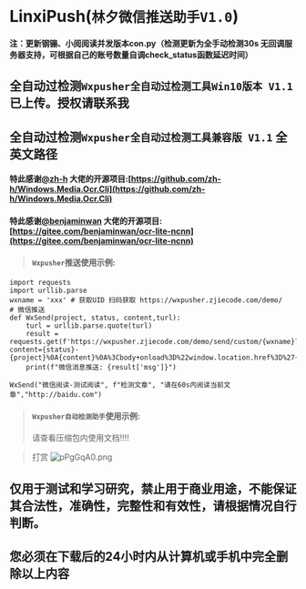 # LinxiPush(`林夕微信推送助手V1.0`)
#### 注：更新钢镚、小阅阅读并发版本con.py（检测更新为全手动检测30s 无回调服务器支持，可根据自己的账号数量自调check_status函数延迟时间）

## 全自动过检测`Wxpusher全自动过检测工具Win10版本 V1.1`已上传。授权请联系我
## 全自动过检测`Wxpusher全自动过检测工具兼容版 V1.1` 全英文路径
#### 特此感谢[@zh-h](https://github.com/zh-h) 大佬的开源项目:[https://github.com/zh-h/Windows.Media.Ocr.Cli](https://github.com/zh-h/Windows.Media.Ocr.Cli)
#### 特此感谢[@benjaminwan](https://gitee.com/benjaminwan) 大佬的开源项目:[https://gitee.com/benjaminwan/ocr-lite-ncnn](https://gitee.com/benjaminwan/ocr-lite-ncnn)
> #### `Wxpusher`推送使用示例:

    import requests
	import urllib.parse
	wxname = 'xxx' # 获取UID 扫码获取 https://wxpusher.zjiecode.com/demo/
	# 微信推送
	def WxSend(project, status, content,turl):
    	turl = urllib.parse.quote(turl)
    	result = requests.get(f'https://wxpusher.zjiecode.com/demo/send/custom/{wxname}?content={status}-{project}%0A{content}%0A%3Cbody+onload%3D%22window.location.href%3D%27{turl}%27%22%3E').json()
    	print(f"微信消息推送: {result['msg']}")

	WxSend("微信阅读-测试阅读", f"检测文章", "请在60s内阅读当前文章","http://baidu.com")
> #### `Wxpusher自动检测助手`使用示例:
> 请查看压缩包内使用文档!!!!

> 打赏
![pPgGqA0.png](https://s1.ax1x.com/2023/09/11/pPgGqA0.png)

## 仅用于测试和学习研究，禁止用于商业用途，不能保证其合法性，准确性，完整性和有效性，请根据情况自行判断。
## 您必须在下载后的24小时内从计算机或手机中完全删除以上内容
